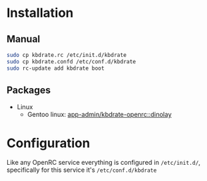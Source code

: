 # Installation

## Manual

```bash
sudo cp kbdrate.rc /etc/init.d/kbdrate
sudo cp kbdrate.confd /etc/conf.d/kbdrate
sudo rc-update add kbdrate boot
```

## Packages

- Linux
  - Gentoo linux: [app-admin/kbdrate-openrc::dinolay](https://ari-web.xyz/gentooatom/app-admin/kbdrate-openrc)

# Configuration

Like any OpenRC service everything is configured in `/etc/init.d/`, specifically
for this service it's `/etc/conf.d/kbdrate`
